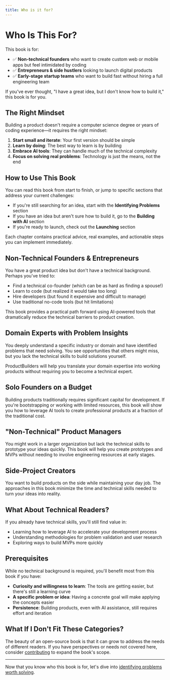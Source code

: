 ```yaml
---
title: Who is it for?
---
```


# Who Is This For?

This book is for:

- ✅ **Non-technical founders** who want to create custom web or mobile apps but feel intimidated by coding
- ✅ **Entrepreneurs & side hustlers** looking to launch digital products
- ✅ **Early-stage startup teams** who want to build fast without hiring a full engineering team

If you've ever thought, "I have a great idea, but I don't know how to build it," this book is for you.

## The Right Mindset

Building a product doesn't require a computer science degree or years of coding experience—it requires the right mindset:

1. **Start small and iterate**: Your first version should be simple
2. **Learn by doing**: The best way to learn is by building
3. **Embrace AI tools**: They can handle much of the technical complexity
4. **Focus on solving real problems**: Technology is just the means, not the end

## How to Use This Book

You can read this book from start to finish, or jump to specific sections that address your current challenges:

- If you're still searching for an idea, start with the **Identifying Problems** section
- If you have an idea but aren't sure how to build it, go to the **Building with AI** section
- If you're ready to launch, check out the **Launching** section

Each chapter contains practical advice, real examples, and actionable steps you can implement immediately.

## Non-Technical Founders & Entrepreneurs

You have a great product idea but don't have a technical background. Perhaps you've tried to:
- Find a technical co-founder (which can be as hard as finding a spouse!)
- Learn to code (but realized it would take too long)
- Hire developers (but found it expensive and difficult to manage)
- Use traditional no-code tools (but hit limitations)

This book provides a practical path forward using AI-powered tools that dramatically reduce the technical barriers to product creation.

## Domain Experts with Problem Insights

You deeply understand a specific industry or domain and have identified problems that need solving. You see opportunities that others might miss, but you lack the technical skills to build solutions yourself.

ProductBuilders will help you translate your domain expertise into working products without requiring you to become a technical expert.

## Solo Founders on a Budget

Building products traditionally requires significant capital for development. If you're bootstrapping or working with limited resources, this book will show you how to leverage AI tools to create professional products at a fraction of the traditional cost.

## "Non-Technical" Product Managers

You might work in a larger organization but lack the technical skills to prototype your ideas quickly. This book will help you create prototypes and MVPs without needing to involve engineering resources at early stages.

## Side-Project Creators

You want to build products on the side while maintaining your day job. The approaches in this book minimize the time and technical skills needed to turn your ideas into reality.

## What About Technical Readers?

If you already have technical skills, you'll still find value in:
- Learning how to leverage AI to accelerate your development process
- Understanding methodologies for problem validation and user research
- Exploring ways to build MVPs more quickly

## Prerequisites

While no technical background is required, you'll benefit most from this book if you have:

- **Curiosity and willingness to learn**: The tools are getting easier, but there's still a learning curve
- **A specific problem or idea**: Having a concrete goal will make applying the concepts easier
- **Persistence**: Building products, even with AI assistance, still requires effort and iteration

## What If I Don't Fit These Categories?

The beauty of an open-source book is that it can grow to address the needs of different readers. If you have perspectives or needs not covered here, consider [contributing](/contribute) to expand the book's scope.

---

Now that you know who this book is for, let's dive into [identifying problems worth solving](/part1/identifying-problems). 
